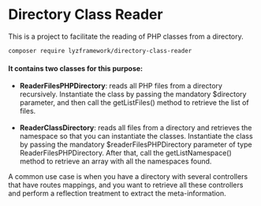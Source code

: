 # Directory Class Reader

This is a project to facilitate the reading of PHP classes from a directory.

```
composer require lyzframework/directory-class-reader
```

#### It contains two classes for this purpose:

- <strong>ReaderFilesPHPDirectory</strong>: reads all PHP files from a directory recursively. Instantiate the class by passing the mandatory $directory parameter, and then call the getListFiles() method to retrieve the list of files.
  <br/><br/>
- <strong>ReaderClassDirectory</strong>: reads all files from a directory and retrieves the namespace so that you can instantiate the classes. Instantiate the class by passing the mandatory $readerFilesPHPDirectory parameter of type ReaderFilesPHPDirectory. After that, call the getListNamespace() method to retrieve an array with all the namespaces found.

A common use case is when you have a directory with several 
controllers that have routes mappings, and you want to retrieve 
all these controllers and perform a reflection treatment to 
extract the meta-information.